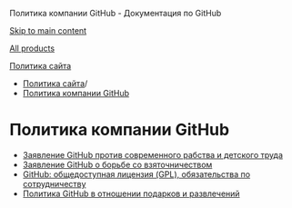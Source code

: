 Политика компании GitHub - Документация по GitHub

[Skip to main content](#main-content)

[All products](/ru)

[Политика сайта](/ru/site-policy)

* [Политика сайта](/ru/site-policy)/
* [Политика компании GitHub](/ru/site-policy/github-company-policies)

Политика компании GitHub
==========

* [Заявление GitHub против современного рабства и детского труда](/ru/site-policy/github-company-policies/github-statement-against-modern-slavery-and-child-labor)
* [Заявление GitHub о борьбе со взяточничеством](/ru/site-policy/github-company-policies/github-anti-bribery-statement)
* [GitHub: общедоступная лицензия (GPL), обязательства по сотрудничеству](/ru/site-policy/github-company-policies/github-gpl-cooperation-commitment)
* [Политика GitHub в отношении подарков и развлечений](/ru/site-policy/github-company-policies/github-gifts-and-entertainment-policy)
